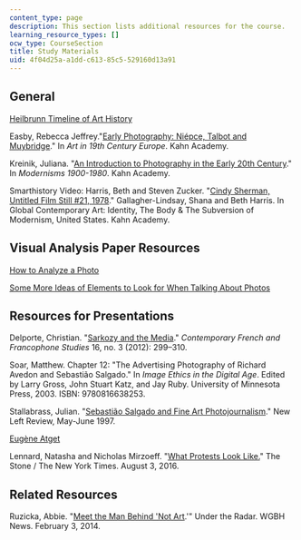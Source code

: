 ```yaml
---
content_type: page
description: This section lists additional resources for the course.
learning_resource_types: []
ocw_type: CourseSection
title: Study Materials
uid: 4f04d25a-a1dd-c613-85c5-529160d13a91
---
```


General
-------

[Heilbrunn Timeline of Art History](http://www.metmuseum.org/toah/)

Easby, Rebecca Jeffrey."[Early Photography: Niépce, Talbot and Muybridge](http://smarthistory.khanacademy.org/early-photography.html)." In _Art in 19th Century Europe_. Kahn Academy.

Kreinik, Juliana. "[An Introduction to Photography in the Early 20th Century](http://smarthistory.khanacademy.org/early-modern-photography.html)." In _Modernisms 1900-1980_. Kahn Academy.

Smarthistory Video: Harris, Beth and Steven Zucker. "[Cindy Sherman, Untitled Film Still #21, 1978](https://www.khanacademy.org/humanities/global-culture/identity-body/identity-body-united-states/v/cindy-sherman-untitled-film-still-21-1978)." Gallagher-Lindsay, Shana and Beth Harris. In Global Contemporary Art: Identity, The Body & The Subversion of Modernism, United States. Kahn Academy.

Visual Analysis Paper Resources
-------------------------------

[How to Analyze a Photo](http://pages.uoregon.edu/jlesage/Juliafolder/PHOTOANALYSIS.HTML)

[Some More Ideas of Elements to Look for When Talking About Photos](http://nuovo.com/southern-images/analyses.html)

Resources for Presentations
---------------------------

Delporte, Christian. "[Sarkozy and the Media](http://www.tandfonline.com/doi/full/10.1080/17409292.2012.675668)." _Contemporary French and Francophone Studies_ 16, no. 3 (2012): 299–310.

Soar, Matthew. Chapter 12: "The Advertising Photography of Richard Avedon and Sebastião Salgado." In _Image Ethics in the Digital Age_. Edited by Larry Gross, John Stuart Katz, and Jay Ruby. University of Minnesota Press, 2003. ISBN: 9780816638253.

Stallabrass, Julian. "[Sebastião Salgado and Fine Art Photojournalism](http://newleftreview.org/I/223/julian-stallabrass-sebastiao-salgado-and-fine-art-photojournalism)." New Left Review, May-June 1997.

[Eugène Atget](http://www.metmuseum.org/toah/hd/atgt/hd_atgt.htm)

Lennard, Natasha and Nicholas Mirzoeff. "[What Protests Look Like.](https://www.nytimes.com/2016/08/03/opinion/what-protest-looks-like.html)" The Stone / The New York Times. August 3, 2016.

Related Resources
-----------------

Ruzicka, Abbie. "[Meet the Man Behind 'Not Art](https://news.wgbh.org/post/meet-man-behind-not-art).'" Under the Radar. WGBH News. February 3, 2014.